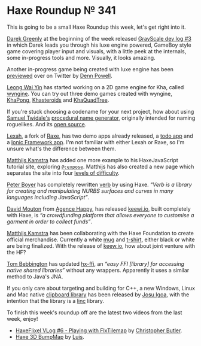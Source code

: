 [_template]: ../templates/roundup.html
[date]: / "2015-10-20 14:30:00"
[modified]: / "2015-10-24 11:49:00"
[published]: / "2015-10-24 12:30:00"
[social]: /img/341/mug.png ""
[“”]: a ""
# Haxe Roundup № 341

This is going to be a small Haxe Roundup this week, let's get right into it.

[Darek Greenly][tw1] at the beginning of the week released [GrayScale dev log #3][l1]
in which Darek leads you through his luxe engine powered, GameBoy style game covering
player input and visuals, with a little peek at the internals, some in-progress
tools and more. Visually, it looks amazing.

Another in-progress game being created with luxe engine has been [previewed][l13]
over on Twitter by [Denn Powell][tw5].

[Leong Wai Yin][tw2] has started working on a 2D game engine for Kha, called
[wyngine][l2]. You can try out three demo games created with wyngine, [KhaPong][l3],
[Khasteroids][l4] and [KhaQuadTree][l5].

If you're stuck choosing a codename for your next project, how about using 
[Samuel Twidale's][tw3] [procedural name generator][l6], originally intended for 
naming roguelikes. And its [open source][l7].

[Lexah][l10], a fork of [Raxe][l11], has two demo apps already released, 
a [todo app][l8] and a [Ionic Framework app][l9]. I'm not familiar with either 
Lexah or Raxe, so I'm unsure what's the difference between them.

[Matthijs Kamstra][tw8] has added one more example to his HaxeJavaScript tutorial
site, exploring [`@:expose`][l17]. Matthijs has also created a new page which
separates the site into four [levels of difficulty][l18].

[Peter Boyer][tw4] has completely rewritten [verb][l12] by using Haxe. _“Verb is
a library for creating and manipulating NURBS surfaces and curves in many 
languages including JavaScript”_.

[David Mouton][tw6] from [Agence Happy][tw7], has released [keewi.io][l14], built
completely with Haxe, is _“a crowdfunding platform that allows everyone to customise
a garment in order to collect funds”_.

[Matthijs Kamstra][tw8] has been collaborating with the Haxe Foundation to create
official merchandise. Currently a white [mug][l15] and [t-shirt][l16], either black
or white are being finalized. With the release of [keew.io][l14], how about
joint venture with the HF?

[Tom Bebbington][tw9] has updated [hx-ffi][l19], an _“easy FFI [library] for 
accessing native shared libraries”_ without any wrappers. Apparently it uses a 
similar method to Java's JNA.

If you only care about targeting and building for C++, a new Windows, Linux and Mac 
native [clipboard library][l21] has been released by [Josu Igoa][tw10], with the 
intention that the library is a [linc][l20] library.

To finish this week's roundup off are the latest two videos from the last week, enjoy!

- [HaxeFlixel VLog #6 - Playing with FlxTilemap][l22] by [Christopher Butler][tw11].
- [Haxe 3D BumpMap][l23] by [Luis][tw12].

[tw12]: https://twitter.com/djokersoft "@djokersoft"
[tw11]: https://twitter.com/zionviller "@zionviller"
[tw10]: https://twitter.com/jigoa "@jigoa"
[tw9]: https://twitter.com/TomDBebbington "@TomDBebbington"
[tw8]: https://twitter.com/matthijskamstra "@matthijskamstra"
[tw7]: https://twitter.com/agence_happy "@agence_happy"
[tw6]: https://twitter.com/damoebius "@damoebius"
[tw5]: https://twitter.com/bennpowell "@bennpowell"
[tw4]: https://twitter.com/ptrbyr "@ptrbyr"
[tw3]: https://twitter.com/Sam_Twidale "@Sam_Twidale"
[tw2]: https://twitter.com/laxa88 "@laxa88"
[tw1]: https://twitter.com/Zielakpl "@Zielakpl"

[l23]: https://www.youtube.com/watch?v=oz4e-A96Tq4 "Haxe 3D BumpMap on YouTube"
[l22]: https://www.youtube.com/watch?v=NZj184KX0Bc "HaxeFlixel VLog #6 - Playing with FlxTilemap on YouTube"
[l21]: https://github.com/josuigoa/linc_clipboard "Linc_Clipboard on GitHub"
[l20]: https://snowkit.github.io/linc/ "Linc - A collection of libraries for the Haxe C++ target"
[l19]: http://lib.haxe.org/p/ffi "FFI on HaxeLib"
[l18]: https://matthijskamstra.github.io/haxejs/level.html "HaxeNode Level of Difficulty"
[l17]: https://matthijskamstra.github.io/haxejs/09expose/example.html "Example of exposing Haxe classes to JavaScript"
[l16]: https://github.com/HaxeFoundation/Project-Management/issues/33#issuecomment-149488998 "Haxe Foundation Project Management - T-Shirt Design"
[l15]: https://github.com/HaxeFoundation/Project-Management/issues/33#issuecomment-148527086 "Haxe Foundation Project Management - Mug Design"
[l14]: http://keewi.io/ "Keewi.io"
[l13]: https://twitter.com/bennpowell/status/657600628974362624 "Luxe engine powered game tansition improvement"
[l12]: http://verbnurbs.com/ "Verb - Open source, cross-platform NURBS"
[l11]: https://github.com/nondev/raxe "Raxe on GitHub"
[l10]: https://github.com/Peekmo/lexah "Lexah on GitHub"
[l9]: https://github.com/Peekmo/lexah-ionicsample "Lexah Ionic Framework App on GitHub"
[l8]: https://github.com/Peekmo/lexah-todoapp "Lexah Todo App on GitHub"
[l7]: https://github.com/Tw1ddle/MarkovNameGenerator "Markov Name Generator on GitHub"
[l6]: http://www.samcodes.co.uk/project/markov-namegen/ "Procedural Name Generator"
[l5]: http://coinflipstudios.com/khaquadtree "KhaQuadTree = Wyngine Game Demo"
[l4]: http://coinflipstudios.com/khasteroids "Khasteroids - Wyngine Game Demo"
[l3]: http://coinflipstudios.com/khapong "KhaPong - Wyngine Game Demo"
[l2]: https://github.com/laxa88/wyngine "Wyngine on GitHub"
[l1]: http://darekgreenly.com/grayscale-dev-log-3 "GrayScale Dev Log #3"